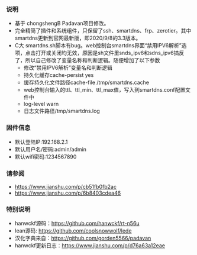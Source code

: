 ### 说明 ###
- 基于 chongshengB Padavan项目修改。
- 完全精简了插件和系统组件，只保留了ssh、smartdns、frp、zerotier。其中smartdns更新到官网最新版，即2020/9/8的3.3版本。
- C大 smartdns.sh脚本有bug。web控制台smartdns界面“禁用IPV6解析”选项，点击打开或关闭均无效，原因是sh文件里snds_ipv6和sdns_ipv6搞反了，所以自己修改了变量名称和判断逻辑。随便增加了以下参数
   - 修改“禁用IPV6解析”变量名和判断逻辑
   - 持久化缓存cache-persist yes 
   - 缓存持久化文件路径cache-file /tmp/smartdns.cache
   - web控制台输入的ttl、ttl_min、ttl_max值，写入到smartdns.conf配置文件中
   - log-level warn 
   - 日志文件路径/tmp/smartdns.log

### 固件信息 ###
* 默认登陆IP:192.168.2.1 
* 默认用户名/密码:admin/admin
* 默认wifi密码:1234567890


### 请参阅 ###
- https://www.jianshu.com/p/cb51fb0fb2ac
- https://www.jianshu.com/p/6b8403cdea46

### 特别说明 ###
* hanwckf源码：https://github.com/hanwckf/rt-n56u
* lean源码: https://github.com/coolsnowwolf/lede
* 汉化字典来自：https://github.com/gorden5566/padavan
* hanwckf更新日志：https://www.jianshu.com/p/d76a63a12eae

